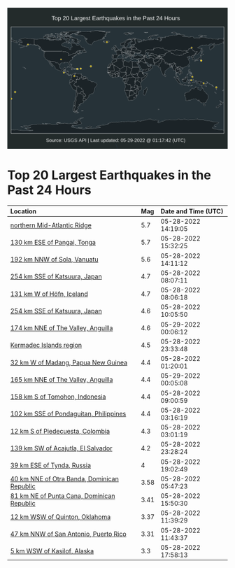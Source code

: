 ![Map](./map.png)

# Top 20 Largest Earthquakes in the Past 24 Hours

| Location | Mag | Date and Time (UTC) |
|:---|:---|:---|
| [northern Mid-Atlantic Ridge](https://earthquake.usgs.gov/earthquakes/eventpage/us7000hdaa) | 5.7 | 05-28-2022 14:19:05 |
| [130 km ESE of Pangai, Tonga](https://earthquake.usgs.gov/earthquakes/eventpage/us7000hdae) | 5.7 | 05-28-2022 15:32:25 |
| [192 km NNW of Sola, Vanuatu](https://earthquake.usgs.gov/earthquakes/eventpage/us7000hda6) | 5.6 | 05-28-2022 14:11:12 |
| [254 km SSE of Katsuura, Japan](https://earthquake.usgs.gov/earthquakes/eventpage/us7000hd8h) | 4.7 | 05-28-2022 08:07:11 |
| [131 km W of Höfn, Iceland](https://earthquake.usgs.gov/earthquakes/eventpage/us7000hd8i) | 4.7 | 05-28-2022 08:06:18 |
| [254 km SSE of Katsuura, Japan](https://earthquake.usgs.gov/earthquakes/eventpage/us7000hd93) | 4.6 | 05-28-2022 10:05:50 |
| [174 km NNE of The Valley, Anguilla](https://earthquake.usgs.gov/earthquakes/eventpage/us7000hdcn) | 4.6 | 05-29-2022 00:06:12 |
| [Kermadec Islands region](https://earthquake.usgs.gov/earthquakes/eventpage/us7000hdcj) | 4.5 | 05-28-2022 23:33:48 |
| [32 km W of Madang, Papua New Guinea](https://earthquake.usgs.gov/earthquakes/eventpage/us7000hd7d) | 4.4 | 05-28-2022 01:20:01 |
| [165 km NNE of The Valley, Anguilla](https://earthquake.usgs.gov/earthquakes/eventpage/us7000hdcm) | 4.4 | 05-29-2022 00:05:08 |
| [158 km S of Tomohon, Indonesia](https://earthquake.usgs.gov/earthquakes/eventpage/us7000hd8q) | 4.4 | 05-28-2022 09:00:59 |
| [102 km SSE of Pondaguitan, Philippines](https://earthquake.usgs.gov/earthquakes/eventpage/us7000hd7p) | 4.4 | 05-28-2022 03:16:19 |
| [12 km S of Piedecuesta, Colombia](https://earthquake.usgs.gov/earthquakes/eventpage/us7000hd7k) | 4.3 | 05-28-2022 03:01:19 |
| [139 km SW of Acajutla, El Salvador](https://earthquake.usgs.gov/earthquakes/eventpage/us7000hdci) | 4.2 | 05-28-2022 23:28:24 |
| [39 km ESE of Tynda, Russia](https://earthquake.usgs.gov/earthquakes/eventpage/us7000hdbl) | 4 | 05-28-2022 19:02:49 |
| [40 km NNE of Otra Banda, Dominican Republic](https://earthquake.usgs.gov/earthquakes/eventpage/pr2022148000) | 3.58 | 05-28-2022 05:47:23 |
| [81 km NE of Punta Cana, Dominican Republic](https://earthquake.usgs.gov/earthquakes/eventpage/pr71351193) | 3.41 | 05-28-2022 15:50:30 |
| [12 km WSW of Quinton, Oklahoma](https://earthquake.usgs.gov/earthquakes/eventpage/ok2022kjma) | 3.37 | 05-28-2022 11:39:29 |
| [47 km NNW of San Antonio, Puerto Rico](https://earthquake.usgs.gov/earthquakes/eventpage/pr71351148) | 3.31 | 05-28-2022 11:43:37 |
| [5 km WSW of Kasilof, Alaska](https://earthquake.usgs.gov/earthquakes/eventpage/ak0226t206z4) | 3.3 | 05-28-2022 17:58:13 |
